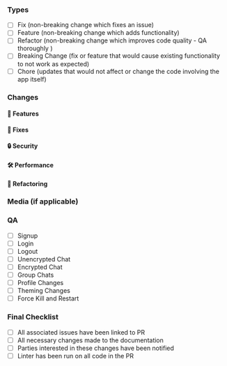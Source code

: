 ### Types
- [ ] Fix (non-breaking change which fixes an issue)
- [ ] Feature (non-breaking change which adds functionality)
- [ ] Refactor (non-breaking change which improves code quality - QA thoroughly )
- [ ] Breaking Change (fix or feature that would cause existing functionality to not work as expected)
- [ ] Chore (updates that would not affect or change the code involving the app itself)

### Changes

#### 🔮 Features
#### 🐛 Fixes
#### 🔒 Security 
#### 🛠 Performance
#### 📐 Refactoring

### Media (if applicable)
    
### QA

- [ ] Signup
- [ ] Login
- [ ] Logout
- [ ] Unencrypted Chat 
- [ ] Encrypted Chat 
- [ ] Group Chats
- [ ] Profile Changes
- [ ] Theming Changes
- [ ] Force Kill and Restart

### Final Checklist
 
- [ ] All associated issues have been linked to PR
- [ ] All necessary changes made to the documentation
- [ ] Parties interested in these changes have been notified
- [ ] Linter has been run on all code in the PR
